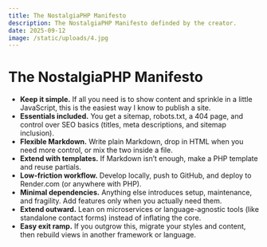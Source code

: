 ```yaml
---
title: The NostalgiaPHP Manifesto
description: The NostalgiaPHP Manifesto definded by the creator.
date: 2025-09-12
image: /static/uploads/4.jpg
---
```


# The NostalgiaPHP Manifesto

- **Keep it simple.** If all you need is to show content and sprinkle in a little JavaScript, this is the easiest way I know to publish a site.
- **Essentials included.** You get a sitemap, robots.txt, a 404 page, and control over SEO basics (titles, meta descriptions, and sitemap inclusion).
- **Flexible Markdown.** Write plain Markdown, drop in HTML when you need more control, or mix the two inside a file.
- **Extend with templates.** If Markdown isn’t enough, make a PHP template and reuse partials.
- **Low-friction workflow.** Develop locally, push to GitHub, and deploy to Render.com (or anywhere with PHP).
- **Minimal dependencies.** Anything else introduces setup, maintenance, and fragility. Add features only when you actually need them.
- **Extend outward.** Lean on microservices or language-agnostic tools (like standalone contact forms) instead of inflating the core.
- **Easy exit ramp.** If you outgrow this, migrate your styles and content, then rebuild views in another framework or language.